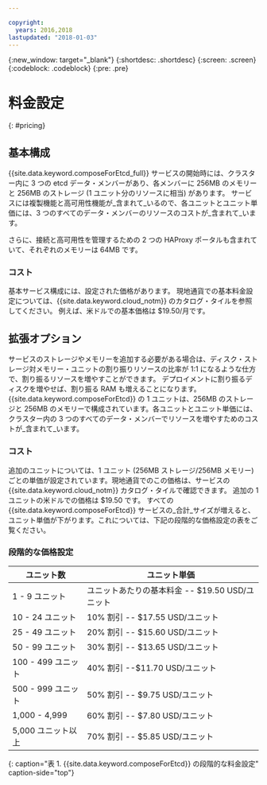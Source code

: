 ```yaml
---

copyright:
  years: 2016,2018
lastupdated: "2018-01-03"
---
```


{:new_window: target="_blank"}
{:shortdesc: .shortdesc}
{:screen: .screen}
{:codeblock: .codeblock}
{:pre: .pre}

# 料金設定
{: #pricing}

## 基本構成
{{site.data.keyword.composeForEtcd_full}} サービスの開始時には、クラスター内に 3 つの etcd データ・メンバーがあり、各メンバーに 256MB のメモリーと 256MB のストレージ (1 ユニット分のリソースに相当) があります。 サービスには複製機能と高可用性機能が_含まれて_いるので、各ユニットとユニット単価には、3 つのすべてのデータ・メンバーのリソースのコストが_含まれて_います。

さらに、接続と高可用性を管理するための 2 つの HAProxy ポータルも含まれていて、それぞれのメモリーは 64MB です。

### コスト
基本サービス構成には、設定された価格があります。 現地通貨での基本料金設定については、{{site.data.keyword.cloud_notm}} のカタログ・タイルを参照してください。 例えば、米ドルでの基本価格は $19.50/月です。

## 拡張オプション
サービスのストレージやメモリーを追加する必要がある場合は、ディスク・ストレージ対メモリー・ユニットの割り振りリソースの比率が 1:1 になるような仕方で、割り振るリソースを増やすことができます。 デプロイメントに割り振るディスクを増やせば、割り振る RAM も増えることになります。 {{site.data.keyword.composeForEtcd}} の 1 ユニットは、256MB のストレージと 256MB のメモリーで構成されています。各ユニットとユニット単価には、クラスター内の 3 つのすべてのデータ・メンバーでリソースを増やすためのコストが_含まれて_います。 

### コスト
追加のユニットについては、1 ユニット (256MB ストレージ/256MB メモリー) ごとの単価が設定されています。現地通貨でのこの価格は、サービスの {{site.data.keyword.cloud_notm}} カタログ・タイルで確認できます。 追加の 1 ユニットの米ドルでの価格は $19.50 です。 すべての {{site.data.keyword.composeForEtcd}} サービスの_合計_サイズが増えると、ユニット単価が下がります。これについては、下記の段階的な価格設定の表をご覧ください。

### 段階的な価格設定
ユニット数|ユニット単価
----------|-----------
1 - 9 ユニット|ユニットあたりの基本料金 -- $19.50 USD/ユニット
10 - 24 ユニット|10% 割引 -- $17.55 USD/ユニット
25 - 49 ユニット|20% 割引 -- $15.60 USD/ユニット
50 - 99 ユニット|30% 割引 -- $13.65 USD/ユニット
100 - 499 ユニット|40% 割引 --$11.70 USD/ユニット
500 - 999 ユニット|50% 割引 -- $9.75 USD/ユニット
1,000 - 4,999|60% 割引 -- $7.80 USD/ユニット
5,000 ユニット以上|70% 割引 -- $5.85 USD/ユニット
{: caption="表 1. {{site.data.keyword.composeForEtcd}} の段階的な料金設定" caption-side="top"}
